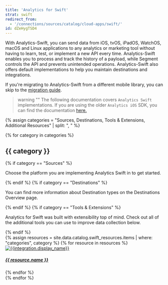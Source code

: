 ```yaml
---
title: 'Analytics for Swift'
strat: swift
redirect_from:
  - '/connections/sources/catalog/cloud-apps/swift/'
id: dZeHygTSD4
---
```

With Analytics-Swift, you can send data from iOS, tvOS, iPadOS, WatchOS, macOS and Linux applications to any analytics or marketing tool without having to learn, test, or implement a new API every time. Analytics-Swift enables you to process and track the history of a payload, while Segment controls the API and prevents unintended operations. Analytics-Swift also offers default implementations to help you maintain destinations and integrations.

If you're migrating to Analytics-Swift from a different mobile library, you can skip to the [migration guide](/docs/connections/sources/catalog/libraries/mobile/swift-ios/migration/).

> warning ""
> The following documentation covers `Analytics Swift` implementations. If you are using the older `Analytics iOS` SDK, you can find the documentation [here.](https://segment.com/docs/connections/sources/catalog/libraries/mobile/ios/)

<div class="destinations-catalog">
  {% assign categories = "Sources, Destinations, Tools & Extensions, Additional Resources" | split: ", " %}

  {% for category in categories %}
    <div class="destinations-catalog__section markdown" id="{{ category | slugify }}">
      <h2 class="destinations-catalog__title" id="{{ category | slugify }}">
        {{ category }}
      </h2>
      {% if category == "Sources" %}
        <p>Choose the platform you are implementing Analytics Swift in to get started.</p>
      {% endif %}
      {%  if category == "Destinations" %}
        <p>You can find more information about Destination types on the Destinations Overview page.</p>
      {%  endif %}
      {%  if category == "Tools & Extensions" %}
        <p> Analytics for Swift was built with extensibility top of mind. Check out all of the additional tools you can use to improve data collection below.</p>
      {%  endif %}
      <div class="flex flex--wrap waffle waffle--xlarge">
        {% assign resources = site.data.catalog.swift_resources.items | where: "categories", category %}
        {% for resource in resources %}
          <div class="flex__column flex__column--6">
            <a class="thumbnail-integration flex flex--middle" href="{{ site.baseurl }}/{{ resource.url }}">
              <div class="thumbnail-integration__content">
                <div class="flex flex--wrap flex--middle waffle waffle--xlarge@medium">
                  <div class="flex__column flex__column--12 flex__column--2@medium thumbnail-integration__logo-wrapper">
                      <img class="thumbnail-integration__logo image" alt="{{integration.display_name}}" src="{{integration.logo.url}}" />
                  </div>
                  <h5 class="flex__column flex__column--12 flex__column--10@medium">{{ resource.name }}</h5>
                </div>
              </div>
            </a>
          </div>
        {% endfor %}
      </div>
    </div>
    {% endfor %}
  </div>
